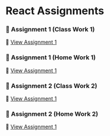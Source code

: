 # React Assignments

### 📌 Assignment 1 (Class Work 1)
🔗 [View Assignment 1](https://react-assignments-mocha.vercel.app/)

### 📌 Assignment 1 (Home Work 1)
🔗 [View Assignment 1](https://sd-navy.vercel.app/)

### 📌 Assignment 2 (Class Work 2)
🔗 [View Assignment 1](https://react-assignments-36uq.vercel.app/)


### 📌 Assignment 2 (Home Work 2)
🔗 [View Assignment 1](https://react-assignments-b4.vercel.app/)

